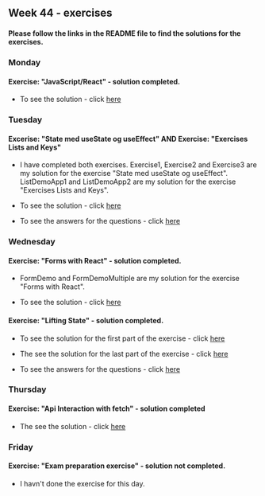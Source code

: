 ## Week 44 - exercises 

#### Please follow the links in the README file to find the solutions for the exercises.

### Monday 

#### Exercise: "JavaScript/React" - solution completed.

* To see the solution - click [here](https://github.com/amandajuhl95/week44/tree/master/week44/src/Monday)

### Tuesday

#### Excerise: "State med useState og useEffect" AND Exercise: "Exercises Lists and Keys"

* I have completed both exercises. Exercise1, Exercise2 and Exercise3 are my solution for the exercise "State med useState og useEffect". ListDemoApp1 and ListDemoApp2 are my solution for the exercise "Exercises Lists and Keys".

* To see the solution - click [here](https://github.com/amandajuhl95/week44/tree/master/week44/src/Tuesday)

* To see the answers for the questions - click [here](https://github.com/amandajuhl95/week44/blob/master/sp%C3%B8rgsm%C3%A5l.pdf)

### Wednesday

#### Exercise: "Forms with React" - solution completed.

* FormDemo and FormDemoMultiple are my solution for the exercise "Forms with React". 

* To see the solution - click [here](https://github.com/amandajuhl95/week44/tree/master/week44/src/Wednesday)

#### Exercise: "Lifting State" - solution completed.

* To see the solution for the first part of the exercise - click [here](https://github.com/amandajuhl95/week44/tree/master/week44/src/Wednesday/ToDo)

* The see the solution for the last part of the exercise - click [here](https://github.com/amandajuhl95/week44/tree/master/week44/src/Wednesday/LiftingState)

* To see the answers for the questions - click [here](https://github.com/amandajuhl95/week44/blob/master/sp%C3%B8rgsm%C3%A5l.pdf)

### Thursday

#### Exercise: "Api Interaction with fetch" - solution completed

* The see the solution - click [here](https://github.com/amandajuhl95/week44/tree/master/react-crud-rest-exercise-master/src)

### Friday

#### Exercise: "Exam preparation exercise" - solution not completed. 

* I havn't done the exercise for this day. 

